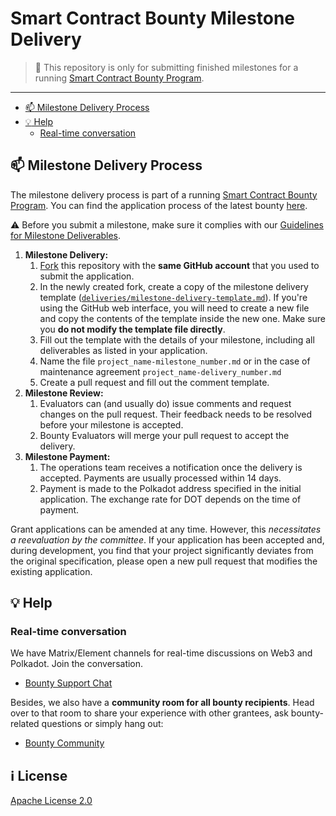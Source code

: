 # Smart Contract Bounty Milestone Delivery <!-- omit in toc -->

> **:loudspeaker:** This repository is only for submitting finished milestones for a running [Smart Contract Bounty Program](https://github.com/smart-contract-bounty/).

---

- [:mailbox: Milestone Delivery Process](#mailbox-milestone-delivery-process)
- [:bulb: Help](#bulb-help)
  - [Real-time conversation](#real-time-conversation)

## :mailbox: Milestone Delivery Process

The milestone delivery process is part of a running [Smart Contract Bounty Program](https://github.com/smart-contract-bounty). You can find the application process of the latest bounty [here](https://github.com/smart-contract-bounty/Support-Docs/blob/master/milestone-deliverables-guidelines.md).  

:warning: Before you submit a milestone, make sure it complies with our [Guidelines for Milestone Deliverables](https://github.com/smart-contract-bounty/Support-Docs/blob/master/milestone-deliverables-guidelines.md).

1. **Milestone Delivery:**
   1. [Fork](https://github.com/smart-contract-bounty/Bounty-Milestone-Delivery/fork) this repository with the **same GitHub account** that you used to submit the application.
   2. In the newly created fork, create a copy of the milestone delivery template ([`deliveries/milestone-delivery-template.md`](deliveries/milestone-delivery-template.md)). If you're using the GitHub web interface, you will need to create a new file and copy the contents of the template inside the new one. Make sure you **do not modify the template file directly**. 
   5. Fill out the template with the details of your milestone, including all deliverables as listed in your application.
   4. Name the file `project_name-milestone_number.md` or in the case of maintenance agreement `project_name-delivery_number.md`
   5. Create a pull request and fill out the comment template.
2. **Milestone Review:**
   1. Evaluators can (and usually do) issue comments and request changes on the pull request. Their feedback needs to be resolved before your milestone is accepted.
   2. Bounty Evaluators will merge your pull request to accept the delivery.
3. **Milestone Payment:**
   1. The operations team receives a notification once the delivery is accepted. Payments are usually processed within 14 days.
   2. Payment is made to the Polkadot address specified in the initial application. The exchange rate for DOT depends on the time of payment.

Grant applications can be amended at any time. However, this _necessitates a reevaluation by the committee_. If your application has been accepted and, during development, you find that your project significantly deviates from the original specification, please open a new pull request that modifies the existing application.

## :bulb: Help

### Real-time conversation

We have Matrix/Element channels for real-time discussions on Web3 and Polkadot. Join the conversation.

- [Bounty Support Chat](..)

Besides, we also have a **community room for all bounty recipients**. Head over to that room to share your experience with other grantees, ask bounty-related questions or simply hang out:

- [Bounty Community](..)

## :information_source: License <!-- omit in toc -->

[Apache License 2.0](LICENSE)
